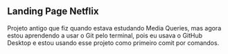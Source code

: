 ## Landing Page Netflix

Projeto antigo que fiz quando estava estudando Media Queries, mas agora estou aprendendo a usar o Git pelo terminal, pois eu usava o GitHub Desktop e estou usando esse projeto como primeiro comit por comandos.